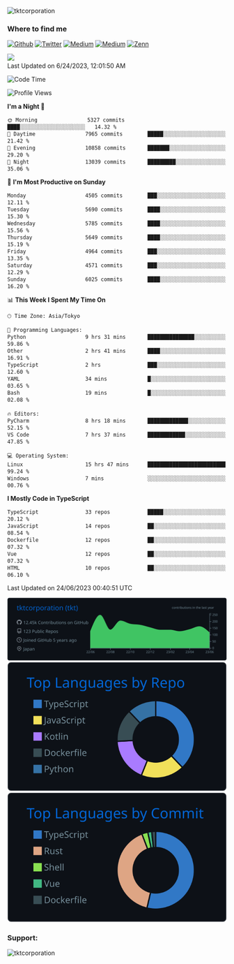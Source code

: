 <p align="left"> <img src="https://komarev.com/ghpvc/?username=tktcorporation&label=Profile%20views&color=0e75b6&style=flat" alt="tktcorporation" /> </p>

<h3>Where to find me</h3>
<p>
<a href="https://github.com/tktcorporation" target="_blank"><img alt="Github" src="https://img.shields.io/badge/GitHub-%2312100E.svg?&style=for-the-badge&logo=Github&logoColor=white" /></a>
<a href="https://twitter.com/tktcorporation" target="_blank"><img alt="Twitter" src="https://img.shields.io/badge/twitter-%231DA1F2.svg?&style=for-the-badge&logo=twitter&logoColor=white" /></a>
<a href="https://www.linkedin.com/in/tktcorporation" target="_blank"><img alt="Medium" src="https://img.shields.io/badge/linkdin-0a66c2.svg?&style=for-the-badge&logo=linkedin&logoColor=white" /></a>
<a href="https://qiita.com/tktcorporation" target="_blank"><img alt="Medium" src="https://img.shields.io/badge/qiita-55C500.svg?&style=for-the-badge&logo=qiita&logoColor=white" /></a>
<a href="https://zenn.dev/tktcorporation" target="_blank"><img alt="Zenn" src="https://img.shields.io/badge/Zenn-3EA8FF.svg?&style=for-the-badge&logo=Zenn&logoColor=white" /></a>
</p>

<!--START_SECTION:lapras-card-->
<a href="https://lapras.com/public/tktcorporation" target="_blank" rel="noopener noreferrer"><img src="https://lapras-card-generator.vercel.app/api/svg?e=3.86&b=3.48&i=3.58&b1=%23232323&b2=%236d6d6d&i1=%23212121&i2=%23818181&l=en" width="300" ></a>  
Last Updated on 6/24/2023, 12:01:50 AM
<!--END_SECTION:lapras-card-->
  
<!--START_SECTION:waka-->
![Code Time](http://img.shields.io/badge/Code%20Time-1%2C047%20hrs%207%20mins-blue)

![Profile Views](http://img.shields.io/badge/Profile%20Views-0-blue)

**I'm a Night 🦉** 

```text
🌞 Morning                5327 commits        ████░░░░░░░░░░░░░░░░░░░░░   14.32 % 
🌆 Daytime                7965 commits        █████░░░░░░░░░░░░░░░░░░░░   21.42 % 
🌃 Evening                10858 commits       ███████░░░░░░░░░░░░░░░░░░   29.20 % 
🌙 Night                  13039 commits       █████████░░░░░░░░░░░░░░░░   35.06 % 
```
📅 **I'm Most Productive on Sunday** 

```text
Monday                   4505 commits        ███░░░░░░░░░░░░░░░░░░░░░░   12.11 % 
Tuesday                  5690 commits        ████░░░░░░░░░░░░░░░░░░░░░   15.30 % 
Wednesday                5785 commits        ████░░░░░░░░░░░░░░░░░░░░░   15.56 % 
Thursday                 5649 commits        ████░░░░░░░░░░░░░░░░░░░░░   15.19 % 
Friday                   4964 commits        ███░░░░░░░░░░░░░░░░░░░░░░   13.35 % 
Saturday                 4571 commits        ███░░░░░░░░░░░░░░░░░░░░░░   12.29 % 
Sunday                   6025 commits        ████░░░░░░░░░░░░░░░░░░░░░   16.20 % 
```


📊 **This Week I Spent My Time On** 

```text
🕑︎ Time Zone: Asia/Tokyo

💬 Programming Languages: 
Python                   9 hrs 31 mins       ███████████████░░░░░░░░░░   59.86 % 
Other                    2 hrs 41 mins       ████░░░░░░░░░░░░░░░░░░░░░   16.91 % 
TypeScript               2 hrs               ███░░░░░░░░░░░░░░░░░░░░░░   12.60 % 
YAML                     34 mins             █░░░░░░░░░░░░░░░░░░░░░░░░   03.65 % 
Bash                     19 mins             █░░░░░░░░░░░░░░░░░░░░░░░░   02.08 % 

🔥 Editors: 
PyCharm                  8 hrs 18 mins       █████████████░░░░░░░░░░░░   52.15 % 
VS Code                  7 hrs 37 mins       ████████████░░░░░░░░░░░░░   47.85 % 

💻 Operating System: 
Linux                    15 hrs 47 mins      █████████████████████████   99.24 % 
Windows                  7 mins              ░░░░░░░░░░░░░░░░░░░░░░░░░   00.76 % 
```

**I Mostly Code in TypeScript** 

```text
TypeScript               33 repos            █████░░░░░░░░░░░░░░░░░░░░   20.12 % 
JavaScript               14 repos            ██░░░░░░░░░░░░░░░░░░░░░░░   08.54 % 
Dockerfile               12 repos            ██░░░░░░░░░░░░░░░░░░░░░░░   07.32 % 
Vue                      12 repos            ██░░░░░░░░░░░░░░░░░░░░░░░   07.32 % 
HTML                     10 repos            ██░░░░░░░░░░░░░░░░░░░░░░░   06.10 % 
```




 Last Updated on 24/06/2023 00:40:51 UTC
<!--END_SECTION:waka-->

[![](https://raw.githubusercontent.com/tktcorporation/tktcorporation/master/profile-summary-card-output/github_dark/0-profile-details.svg)](https://github.com/vn7n24fzkq/github-profile-summary-cards)
[![](https://raw.githubusercontent.com/tktcorporation/tktcorporation/master/profile-summary-card-output/github_dark/1-repos-per-language.svg)](https://github.com/vn7n24fzkq/github-profile-summary-cards) [![](https://raw.githubusercontent.com/tktcorporation/tktcorporation/master/profile-summary-card-output/github_dark/2-most-commit-language.svg)](https://github.com/vn7n24fzkq/github-profile-summary-cards)

<h3 align="left">Support:</h3>
<p><a href="https://www.buymeacoffee.com/tktcorporation"> <img align="left" src="https://cdn.buymeacoffee.com/buttons/v2/default-yellow.png" height="50" width="210" alt="tktcorporation" /></a></p><br><br>
